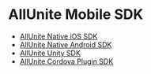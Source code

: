 # AllUnite Mobile SDK

* [AllUnite Native iOS SDK](https://github.com/allunite/sdk-ios)
* [AllUnite Native Android SDK](https://github.com/allunite/sdk-android)
* [AllUnite Unity SDK](https://github.com/allunite/sdk-unity)
* [AllUnite Cordova Plugin SDK](https://github.com/allunite/sdk-cordova)
<!--  * [AllUnite Mobile SDK web integration](https://github.com/allunite/sdk-web-integration)  -->
